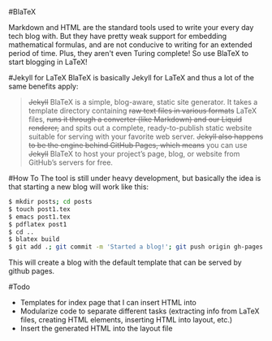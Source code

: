 #BlaTeX

Markdown and HTML are the standard tools used to write your every day tech blog with. But they have pretty weak support for embedding mathematical formulas, and are not conducive to writing for an extended period of time. Plus, they aren't even Turing complete! So use BlaTeX to start blogging in LaTeX!

#Jekyll for LaTeX
BlaTeX is basically Jekyll for LaTeX and thus a lot of the same benefits apply:

 >~~Jekyll~~ BlaTeX is a simple, blog-aware, static site generator. It takes a template directory containing ~~raw text files in various formats~~ LaTeX files, ~~runs it through a converter (like Markdown) and our Liquid renderer,~~ and spits out a complete, ready-to-publish static website suitable for serving with your favorite web server. ~~Jekyll also happens to be the engine behind GitHub Pages, which means~~ you can use ~~Jekyll~~ BlaTeX to host your project’s page, blog, or website from GitHub’s servers for free.

#How To
The tool is still under heavy development, but basically the idea is that starting a new blog will work like this:

```bash
$ mkdir posts; cd posts
$ touch post1.tex
$ emacs post1.tex
$ pdflatex post1
$ cd ..
$ blatex build
$ git add .; git commit -m 'Started a blog!'; git push origin gh-pages
```
This will create a blog with the default template that can be served by github pages.

#Todo
 - Templates for index page that I can insert HTML into
 - Modularize code to separate different tasks (extracting info from LaTeX files, creating HTML elements, inserting HTML into layout, etc.)
 - Insert the generated HTML into the layout file
 